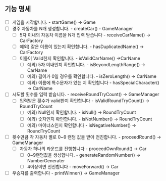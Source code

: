 ## 기능 명세

- [ ]  게임을 시작합니다. - startGame() → Game
- [ ]  경주 자동차를 N개 생성합니다. - createCar() - GameManager
    - [ ]  5자 이내의 자동차 이름을 N개 입력 받습니다 - receiveCarName() → CarFactory
    - [ ]  예외) 같은 이름이 있는지 확인합니다. - hasDuplicatedName() → CarFactory
    - [ ]  이름이 Valid한지 확인합니다. - isValidCarName() →CarName
        - [ ]  예외) 5자 이내인지 확인합니다. - isBeyondLengthRange() → CarName
        - [ ]  예외) 길이가 0일 경우를 확인합니다. - isZeroLength() → CarName
        - [ ]  예외) 이름에 특수문자가 있는 지 확인합니다 - hasSpecialCharacter() → CarName
- [ ]  시도할 횟수를 입력 받습니다. - receiveRoundTryCount() → GameManager
    - [ ]  입력받은 횟수가 valid한지 확인합니다 - isValidRoundTryCount() → RoundTryCount
        - [ ]  예외) Null인지 확인합니다. - isNull() → RoundTryCount
        - [ ]  예외) 숫자인지 확인합니다. - isNotNumber() → RoundTryCount
        - [ ]  예외) 마이너스인지 확인합니다 - isNegativeNumber() → RoundTryCount
- [ ]  횟수만큼 각 자동차 별로 0~9 랜덤 값을 받아 전진합니다. - proceedRound() → GameManager
    - [ ]  자동차 하나의 라운드를 진행합니다 - proceedOwnRound() → Car
        - [ ]  0~9랜덤값을 생성합니다. - generateRandomNumber() → NumberGenerater
        - [ ]  4이상이면 전진합니다 - moveForward() → Car
- [ ]  우승자를 출력합니다 - printWinner() → GameManager